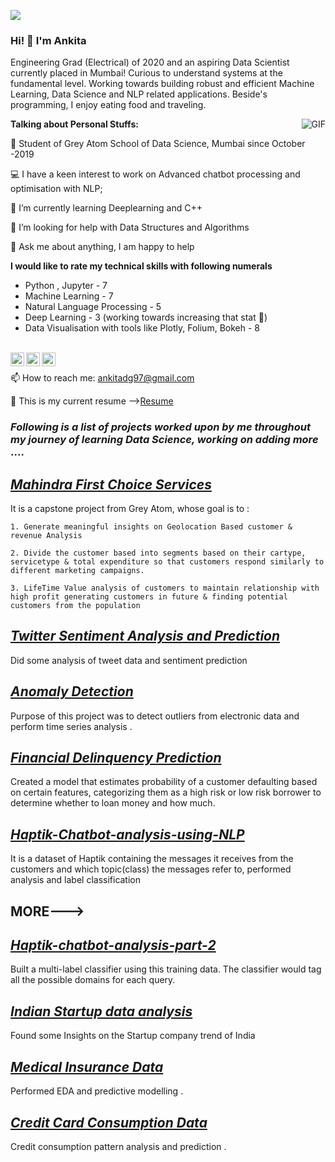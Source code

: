 ![](https://visitor-badge.glitch.me/badge?page_id=ankitaduttagupta.ankitaduttagupta)

### Hi! 👋 I'm Ankita
Engineering Grad (Electrical) of 2020 and  an aspiring Data Scientist currently placed in Mumbai!
Curious to understand systems at the fundamental level. Working towards building robust and efficient Machine Learning, Data Science and NLP related applications.
Beside's programming, I enjoy eating food and traveling.

  <img align="right" alt="GIF" src="https://media.giphy.com/media/836HiJc7pgzy8iNXCn/giphy.gif" />

**Talking about Personal Stuffs:**

👨 Student of Grey Atom School of Data Science, Mumbai since October -2019

💻 I have a keen interest to work on Advanced chatbot processing and optimisation with NLP;

🌱 I’m currently learning Deeplearning and C++

🤔 I’m looking for help with Data Structures and Algorithms

💬 Ask me about anything, I am happy to help

**I would like to rate my technical skills with following numerals**
- Python , Jupyter - 7
- Machine Learning - 7
- Natural Language Processing - 5
- Deep Learning - 3 (working towards increasing that stat 🤝)
- Data Visualisation with tools like Plotly, Folium, Bokeh - 8
<br/>

<a href="https://www.linkedin.com/in/ankitadg97/">
  <img align="left" alt="Ankita's LinkdeIN" width="22px" src="https://cdn.jsdelivr.net/npm/simple-icons@v3/icons/linkedin.svg" />
</a>
<a href="https://t.me/ankitadg97">
  <img align="left" alt="Ankita's Telegram" width="22px" src="https://cdn.jsdelivr.net/npm/simple-icons@v3/icons/telegram.svg" />
</a>
<a href="https://www.instagram.com/ankita_d_g/">
  <img align="left" alt="Abhishek's Instagram" width="22px" src="https://cdn.jsdelivr.net/npm/simple-icons@v3/icons/instagram.svg" />
</a>
<br/>

📫 How to reach me: ankitadg97@gmail.com

📝 This is my current resume -->[Resume](https://drive.google.com/file/d/1Tj8k4SB2Ii4WolUZbzaoebGNtweNvfWY/view?usp=sharing)

### *Following is a list of  projects worked upon by me throughout my  journey of learning Data Science, working on adding  more* .... 


## *[Mahindra First Choice Services](https://github.com/ankitaduttagupta/Mahindra_first_choice_capstone)*

It is a capstone project from Grey Atom, whose goal is to :

    1. Generate meaningful insights on Geolocation Based customer & revenue Analysis
    
    2. Divide the customer based into segments based on their cartype, servicetype & total expenditure so that customers respond similarly to different marketing campaigns.
    
    3. LifeTime Value analysis of customers to maintain relationship with high profit generating customers in future & finding potential customers from the population

## *[Twitter Sentiment Analysis and Prediction](https://github.com/ankitaduttagupta/Twitter-Sentiment-Analysis-and-Prediction)*

Did some analysis of tweet data and sentiment prediction

## *[Anomaly Detection ](https://github.com/ankitaduttagupta/Time-Series-Analysis)*

Purpose of this project  was  to detect outliers from electronic data  and perform time series analysis .

## *[Financial Delinquency Prediction](https://github.com/ankitaduttagupta/Financial-Delinquency-Prediction)*

 Created a model that estimates probability of a customer defaulting based on certain features, categorizing them as a high risk or low risk borrower to determine whether to loan money and how much.
 

## *[Haptik-Chatbot-analysis-using-NLP](https://github.com/ankitaduttagupta/Haptik-Chatbot-analysis-part1)*

It is a dataset of Haptik containing the messages it receives from the customers and which topic(class) the messages refer to, performed analysis and  label classification

## MORE--->

## *[Haptik-chatbot-analysis-part-2](https://github.com/ankitaduttagupta/Haptik-chatbot-analysis-part-2)*

Built a multi-label classifier using this training data. The classifier would tag all the possible domains for each query. 


## *[Indian Startup data analysis ](https://github.com/ankitaduttagupta/Haptik-chatbot-analysis-part-2)*
 Found some Insights on the Startup company trend of India

## *[Medical Insurance Data ](https://github.com/ankitaduttagupta/Medical_insurance_EDA_prediction)*

Performed EDA and predictive modelling .

## *[Credit Card Consumption Data](https://github.com/ankitaduttagupta/-Grey-Atom-Hackathon-1)*
Credit consumption pattern analysis and prediction .

